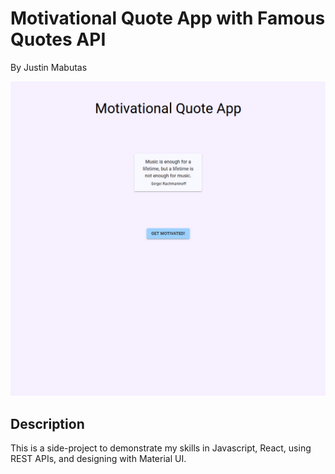 # Motivational Quote App with Famous Quotes API

By Justin Mabutas

![Project Image](./project-image.png)

## Description

This is a side-project to demonstrate my skills in Javascript, React, using REST APIs, and designing with Material UI.
